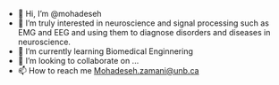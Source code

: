 - 👋 Hi, I’m @mohadeseh
- 👀 I’m truly interested in neuroscience and signal processing such as EMG and EEG and using  them to diagnose disorders and diseases in neuroscience.
- 🌱 I’m currently learning Biomedical Enginnering
- 💞️ I’m looking to collaborate on ...
- 📫 How to reach me Mohadeseh.zamani@unb.ca

<!---
mohadeseh1998/mohadeseh1998 is a ✨ special ✨ repository because its `README.md` (this file) appears on your GitHub profile.
You can click the Preview link to take a look at your changes.
--->
